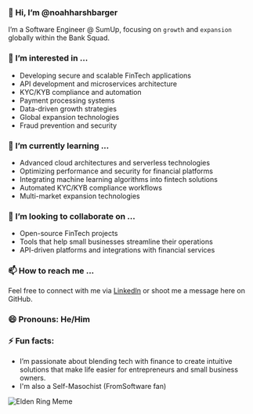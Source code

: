 ### 👋 Hi, I’m @noahharshbarger

I’m a Software Engineer @ SumUp, focusing on `growth` and `expansion` globally within the Bank Squad. 

### 👀 I’m interested in ...

- Developing secure and scalable FinTech applications
- API development and microservices architecture
- KYC/KYB compliance and automation
- Payment processing systems
- Data-driven growth strategies
- Global expansion technologies
- Fraud prevention and security

### 🌱 I’m currently learning ...
- Advanced cloud architectures and serverless technologies
- Optimizing performance and security for financial platforms
- Integrating machine learning algorithms into fintech solutions
- Automated KYC/KYB compliance workflows
- Multi-market expansion technologies

### 💞️ I’m looking to collaborate on ...
- Open-source FinTech projects
- Tools that help small businesses streamline their operations
- API-driven platforms and integrations with financial services

### 📫 How to reach me ...
Feel free to connect with me via [LinkedIn](https://www.linkedin.com/in/noah-harshbarger/) or shoot me a message here on GitHub.

### 😄 Pronouns: He/Him

### ⚡ Fun facts:
- I’m passionate about blending tech with finance to create intuitive solutions that make life easier for entrepreneurs and small business owners. 
- I'm also a Self-Masochist (FromSoftware fan)

![Elden Ring Meme](https://i.kym-cdn.com/entries/icons/original/000/039/861/image.png)
